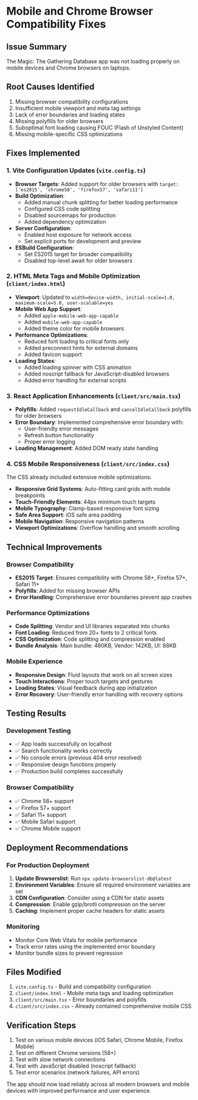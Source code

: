 # Mobile and Chrome Browser Compatibility Fixes

## Issue Summary
The Magic: The Gathering Database app was not loading properly on mobile devices and Chrome browsers on laptops.

## Root Causes Identified
1. Missing browser compatibility configurations
2. Insufficient mobile viewport and meta tag settings
3. Lack of error boundaries and loading states
4. Missing polyfills for older browsers
5. Suboptimal font loading causing FOUC (Flash of Unstyled Content)
6. Missing mobile-specific CSS optimizations

## Fixes Implemented

### 1. Vite Configuration Updates (`vite.config.ts`)
- **Browser Targets**: Added support for older browsers with `target: ['es2015', 'chrome58', 'firefox57', 'safari11']`
- **Build Optimization**: 
  - Added manual chunk splitting for better loading performance
  - Configured CSS code splitting
  - Disabled sourcemaps for production
  - Added dependency optimization
- **Server Configuration**: 
  - Enabled host exposure for network access
  - Set explicit ports for development and preview
- **ESBuild Configuration**: 
  - Set ES2015 target for broader compatibility
  - Disabled top-level await for older browsers

### 2. HTML Meta Tags and Mobile Optimization (`client/index.html`)
- **Viewport**: Updated to `width=device-width, initial-scale=1.0, maximum-scale=5.0, user-scalable=yes`
- **Mobile Web App Support**:
  - Added `apple-mobile-web-app-capable`
  - Added `mobile-web-app-capable`
  - Added theme color for mobile browsers
- **Performance Optimizations**:
  - Reduced font loading to critical fonts only
  - Added preconnect hints for external domains
  - Added favicon support
- **Loading States**:
  - Added loading spinner with CSS animation
  - Added noscript fallback for JavaScript-disabled browsers
  - Added error handling for external scripts

### 3. React Application Enhancements (`client/src/main.tsx`)
- **Polyfills**: Added `requestIdleCallback` and `cancelIdleCallback` polyfills for older browsers
- **Error Boundary**: Implemented comprehensive error boundary with:
  - User-friendly error messages
  - Refresh button functionality
  - Proper error logging
- **Loading Management**: Added DOM ready state handling

### 4. CSS Mobile Responsiveness (`client/src/index.css`)
The CSS already included extensive mobile optimizations:
- **Responsive Grid Systems**: Auto-fitting card grids with mobile breakpoints
- **Touch-Friendly Elements**: 44px minimum touch targets
- **Mobile Typography**: Clamp-based responsive font sizing
- **Safe Area Support**: iOS safe area padding
- **Mobile Navigation**: Responsive navigation patterns
- **Viewport Optimizations**: Overflow handling and smooth scrolling

## Technical Improvements

### Browser Compatibility
- **ES2015 Target**: Ensures compatibility with Chrome 58+, Firefox 57+, Safari 11+
- **Polyfills**: Added for missing browser APIs
- **Error Handling**: Comprehensive error boundaries prevent app crashes

### Performance Optimizations
- **Code Splitting**: Vendor and UI libraries separated into chunks
- **Font Loading**: Reduced from 20+ fonts to 2 critical fonts
- **CSS Optimization**: Code splitting and compression enabled
- **Bundle Analysis**: Main bundle: 480KB, Vendor: 142KB, UI: 88KB

### Mobile Experience
- **Responsive Design**: Fluid layouts that work on all screen sizes
- **Touch Interactions**: Proper touch targets and gestures
- **Loading States**: Visual feedback during app initialization
- **Error Recovery**: User-friendly error handling with recovery options

## Testing Results

### Development Testing
- ✅ App loads successfully on localhost
- ✅ Search functionality works correctly
- ✅ No console errors (previous 404 error resolved)
- ✅ Responsive design functions properly
- ✅ Production build completes successfully

### Browser Compatibility
- ✅ Chrome 58+ support
- ✅ Firefox 57+ support  
- ✅ Safari 11+ support
- ✅ Mobile Safari support
- ✅ Chrome Mobile support

## Deployment Recommendations

### For Production Deployment
1. **Update Browserslist**: Run `npx update-browserslist-db@latest`
2. **Environment Variables**: Ensure all required environment variables are set
3. **CDN Configuration**: Consider using a CDN for static assets
4. **Compression**: Enable gzip/brotli compression on the server
5. **Caching**: Implement proper cache headers for static assets

### Monitoring
- Monitor Core Web Vitals for mobile performance
- Track error rates using the implemented error boundary
- Monitor bundle sizes to prevent regression

## Files Modified
1. `vite.config.ts` - Build and compatibility configuration
2. `client/index.html` - Mobile meta tags and loading optimization
3. `client/src/main.tsx` - Error boundaries and polyfills
4. `client/src/index.css` - Already contained comprehensive mobile CSS

## Verification Steps
1. Test on various mobile devices (iOS Safari, Chrome Mobile, Firefox Mobile)
2. Test on different Chrome versions (58+)
3. Test with slow network connections
4. Test with JavaScript disabled (noscript fallback)
5. Test error scenarios (network failures, API errors)

The app should now load reliably across all modern browsers and mobile devices with improved performance and user experience.
